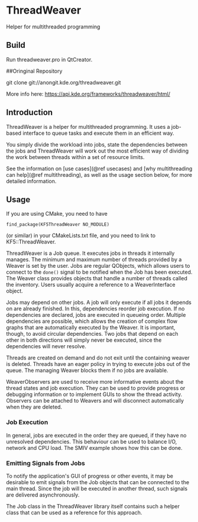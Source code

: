 # ThreadWeaver

Helper for multithreaded programming

## Build

Run threadweaver.pro in QtCreator.

##Oringinal Repository

git clone git://anongit.kde.org/threadweaver.git

More info here: https://api.kde.org/frameworks/threadweaver/html/

## Introduction

ThreadWeaver is a helper for multithreaded programming.  It uses a job-based
interface to queue tasks and execute them in an efficient way.

You simply divide the workload into jobs, state the dependencies between the jobs
and ThreadWeaver will work out the most efficient way of dividing the work between
threads within a set of resource limits.

See the information on [use cases](@ref usecases) and
[why multithreading can help](@ref multithreading), as well as the usage
section below, for more detailed information.



## Usage

If you are using CMake, you need to have

    find_package(KF5ThreadWeaver NO_MODULE)

(or similar) in your CMakeLists.txt file, and you need to link to
KF5::ThreadWeaver.

ThreadWeaver is a Job queue. It executes jobs in threads it internally manages.
The minimum and maximum number of threads provided by a Weaver is set by the
user. Jobs are regular QObjects, which allows users to connect to the `done()`
signal to be notified when the Job has been executed. The Weaver class provides
objects that handle a number of threads called the inventory. Users usually
acquire a reference to a WeaverInterface object.

Jobs may depend on other jobs. A job will only execute if all jobs it depends
on are already finished. In this, dependencies reorder job execution.  If no
dependencies are declared, jobs are executed in queueing order. Multiple
dependencies are possible, which allows the creation of complex flow graphs
that are automatically executed by the Weaver. It is important, though, to
avoid circular dependencies. Two jobs that depend on each other in both
directions will simply never be executed, since the dependencies will never
resolve.

Threads are created on demand and do not exit until the containing weaver is
deleted. Threads have an eager policy in trying to execute jobs out of the
queue. The managing Weaver blocks them if no jobs are available.

WeaverObservers are used to receive more informative events about the thread
states and job execution. They can be used to provide progress or debugging
information or to implement GUIs to show the thread activity. Observers can be
attached to Weavers and will disconnect automatically when they are deleted.

### Job Execution

In general, jobs are executed in the order they are queued, if they have no
unresolved dependencies. This behaviour can be used to balance I/O, network and
CPU load. The SMIV example shows how this can be done.

### Emitting Signals from Jobs

To notify the application's GUI of progress or other events, it may be
desirable to emit signals from the Job objects that can be connected to the
main thread. Since the job will be executed in another thread, such signals are
delivered asynchronously.

The Job class in the ThreadWeaver library itself contains such a helper class
that can be used as a reference for this approach.


